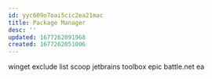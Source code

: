 ```yaml
---
id: yyc609o7oai5cic2ea21mac
title: Package Manager
desc: ''
updated: 1677262091968
created: 1677262051006
---
```

winget
  exclude list
scoop 
jetbrains toolbox
epic
battle.net
ea